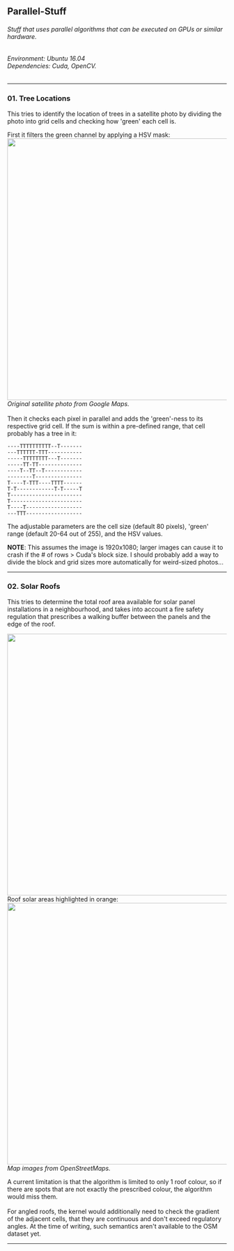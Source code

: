 <h2> Parallel-Stuff </h2> 
<h6> Stuff that uses parallel algorithms that can be executed on GPUs or similar hardware. </h6> 

<h6> Environment: Ubuntu 16.04 <br/> Dependencies: Cuda, OpenCV. </h6> 

--- 

### 01. Tree Locations 

This tries to identify the location of trees in a satellite photo by dividing the photo into grid cells and checking how 'green' each cell is. 

First it filters the green channel by applying a HSV mask: 
<img src="https://user-images.githubusercontent.com/13679090/39669457-b15140e0-511e-11e8-9e07-f5862c1f5962.jpg" width='600'><br/> 
<i>Original satellite photo from Google Maps.</i><br/><br/>
Then it checks each pixel in parallel and adds the 'green'-ness to its respective grid cell. If the sum is within a pre-defined range, that cell probably has a tree in it: 
``` 
----TTTTTTTTTT--T-------
---TTTTTT-TTT-----------
-----TTTTTTTT---T-------
-----TT-TT--------------
----T--TT--T------------
--------T---------------
T----T-TTT----TTTT------
T-T------------T-T-----T
T-----------------------
T-----------------------
T----T------------------
---TTT------------------
```

The adjustable parameters are the cell size (default 80 pixels), 'green' range (default 20-64 out of 255), and the HSV values. 

**NOTE**: This assumes the image is 1920x1080; larger images can cause it to crash if the # of rows > Cuda's block size. I should probably add a way to divide the block and grid sizes more automatically for weird-sized photos... 

--- 

### 02. Solar Roofs 

This tries to determine the total roof area available for solar panel installations in a neighbourhood, and takes into account a fire safety regulation that prescribes a walking buffer between the panels and the edge of the roof. <br/>

<img src="https://user-images.githubusercontent.com/13679090/40649981-cd2a9106-6364-11e8-882b-f18b757d407a.jpg" width='600'>
Roof solar areas highlighted in orange: 
<img src="https://user-images.githubusercontent.com/13679090/40649982-cd68d2a4-6364-11e8-8f67-c7bfaa1fe549.jpg" width='600'>
<i>Map images from OpenStreetMaps.</i> 

A current limitation is that the algorithm is limited to only 1 roof colour, so if there are spots that are not exactly the prescribed colour, the algorithm would miss them. <br/><br/> 
For angled roofs, the kernel would additionally need to check the gradient of the adjacent cells, that they are continuous and don't exceed regulatory angles. At the time of writing, such semantics aren't available to the OSM dataset yet. 

---
